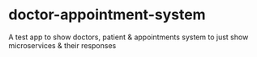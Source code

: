 # doctor-appointment-system
A test app to show doctors, patient &amp; appointments system to just show microservices &amp; their responses
